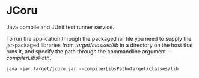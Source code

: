 # JCoru

Java compile and JUnit test runner service.

To run the application through the packaged jar file you need to supply the jar-packaged libraries from _target/classes/lib_ in
a directory on the host that runs it, and specify the path through the commandline argument _--compilerLibsPath._

```java -jar target/jcoru.jar --compilerLibsPath=target/classes/lib```

